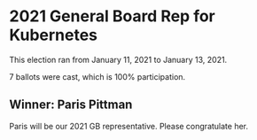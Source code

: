 # 2021 General Board Rep for Kubernetes

This election ran from January 11, 2021 to January 13, 2021.

7 ballots were cast, which is 100% participation.

## Winner: Paris Pittman

Paris will be our 2021 GB representative.  Please congratulate her.
